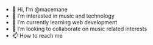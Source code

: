 - 👋 Hi, I’m @macemane
- 👀 I’m interested in music and technology
- 🌱 I’m currently learning web development
- 💞️ I’m looking to collaborate on music related interests
- 📫 How to reach me 

<!---
macemane/macemane is a ✨ special ✨ repository because its `README.md` (this file) appears on your GitHub profile.
You can click the Preview link to take a look at your changes.
--->
